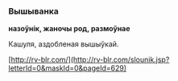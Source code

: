 ### Вышыванка
**назоўнік, жаночы род, размоўнае**

Кашуля, аздобленая вышыўкай.

<a rel="author">[http://rv-blr.com/](http://rv-blr.com/slounik.jsp?letterId=0&maskId=0&pageId=629)</a>
